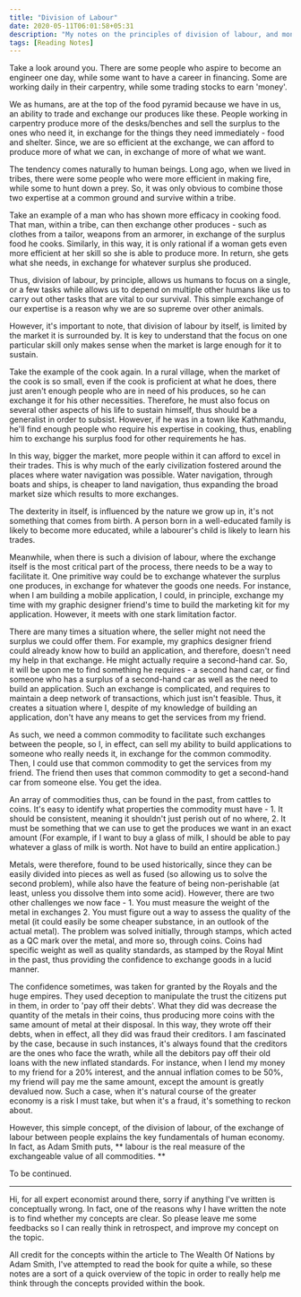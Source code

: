```yaml
---
title: "Division of Labour"
date: 2020-05-11T06:01:58+05:31
description: "My notes on the principles of division of labour, and money."
tags: [Reading Notes]
---
```


Take a look around you. There are some people who aspire to become an engineer one day, while some want to have a career in financing. Some are working daily in their carpentry, while some trading stocks to earn 'money'.

We as humans, are at the top of the food pyramid because we have in us, an ability to trade and exchange our produces like these. People working in carpentry produce more of the desks/benches and sell the surplus to the ones who need it, in exchange for the things they need immediately - food and shelter. Since, we are so efficient at the exchange, we can afford to produce more of what we can, in exchange of more of what we want.

The tendency comes naturally to human beings. Long ago, when we lived in tribes, there were some people who were more efficient in making fire, while some to hunt down a prey. So, it was only obvious to combine those two expertise at a common ground and survive within a tribe.

Take an example of a man who has shown more efficacy in cooking food. That man, within a tribe, can then exchange other produces - such as clothes from a tailor, weapons from an armorer, in exchange of the surplus food he cooks. Similarly, in this way, it is only rational if a woman gets even more efficient at her skill so she is able to produce more. In return, she gets what she needs, in exchange for whatever surplus she produced.

Thus, division of labour, by principle, allows us humans to focus on a single, or a few tasks while allows us to depend on multiple other humans like us to carry out other tasks that are vital to our survival. This simple exchange of our expertise is a reason why we are so supreme over other animals.

However, it's important to note, that division of labour by itself, is limited by the market it is surrounded by. It is key to understand that the focus on one particular skill only makes sense when the market is large enough for it to sustain.

Take the example of the cook again. In a rural village, when the market of the cook is so small, even if the cook is proficient at what he does, there just aren't enough people who are in need of his produces, so he can exchange it for his other necessities. Therefore, he must also focus on several other aspects of his life to sustain himself, thus should be a generalist in order to subsist. However, if he was in a town like Kathmandu, he'll find enough people who require his expertise in cooking, thus, enabling him to exchange his surplus food for other requirements he has.

In this way, bigger the market, more people within it can afford to excel in their trades. This is why much of the early civilization fostered around the places where water navigation was possible. Water navigation, through boats and ships, is cheaper to land navigation, thus expanding the broad market size which results to more exchanges.

The dexterity in itself, is influenced by the nature we grow up in, it's not something that comes from birth. A person born in a well-educated family is likely to become more educated, while a labourer's child is likely to learn his trades.

Meanwhile, when there is such a division of labour, where the exchange itself is the most critical part of the process, there needs to be a way to facilitate it. One primitive way could be to exchange whatever the surplus one produces, in exchange for whatever the goods one needs. For instance, when I am building a mobile application, I could, in principle, exchange my time with my graphic designer friend's time to build the marketing kit for my application. However, it meets with one stark limitation factor.

There are many times a situation where, the seller might not need the surplus we could offer them. For example, my graphics designer friend could already know how to build an application, and therefore, doesn't need my help in that exchange. He might actually require a second-hand car. So, it will be upon me to find something he requires - a second hand car, or find someone who has a surplus of a second-hand car as well as the need to build an application. Such an exchange is complicated, and requires to maintain a deep network of transactions, which just isn't feasible. Thus, it creates a situation where I, despite of my knowledge of building an application, don't have any means to get the services from my friend.

As such, we need a common commodity to facilitate such exchanges between the people, so I, in effect, can sell my ability to build applications to someone who really needs it, in exchange for the common commodity. Then, I could use that common commodity to get the services from my friend. The friend then uses that common commodity to get a second-hand car from someone else. You get the idea.

An array of commodities thus, can be found in the past, from cattles to coins. It's easy to identify what properties the commodity must have - 1. It should be consistent, meaning it shouldn't just perish out of no where, 2. It must be something that we can use to get the produces we want in an exact amount (For example, if I want to buy a glass of milk, I should be able to pay whatever a glass of milk is worth. Not have to build an entire application.)

Metals, were therefore, found to be used historically, since they can be easily divided into pieces as well as fused (so allowing us to solve the second problem), while also have the feature of being non-perishable (at least, unless you dissolve them into some acid). However, there are two other challenges we now face - 1. You must measure the weight of the metal in exchanges 2. You must figure out a way to assess the quality of the metal (it could easily be some cheaper substance, in an outlook of the actual metal). The problem was solved initially, through stamps, which acted as a QC mark over the metal, and more so, through coins. Coins had specific weight as well as quality standards, as stamped by the Royal Mint in the past, thus providing the confidence to exchange goods in a lucid manner.

The confidence sometimes, was taken for granted by the Royals and the huge empires. They used deception to manipulate the trust the citizens put in them, in order to 'pay off their debts'. What they did was decrease the quantity of the metals in their coins, thus producing more coins with the same amount of metal at their disposal. In this way, they wrote off their debts, when in effect, all they did was fraud their creditors. I am fascinated by the case, because in such instances, it's always found that the creditors are the ones who face the wrath, while all the debitors pay off their old loans with the new inflated standards. For instance, when I lend my money to my friend for a 20% interest, and the annual inflation comes to be 50%, my friend will pay me the same amount, except the amount is greatly devalued now. Such a case, when it's natural course of the greater economy is a risk I must take, but when it's a fraud, it's something to reckon about.

However, this simple concept, of the division of labour, of the exchange of labour between people explains the key fundamentals of human economy. In fact, as Adam Smith puts, ** labour is the real measure of the exchangeable value of all commodities. **

To be continued.

---

Hi, for all expert economist around there, sorry if anything I've written is conceptually wrong. In fact, one of the reasons why I have written the note is to find whether my concepts are clear. So please leave me some feedbacks so I can really think in retrospect, and improve my concept on the topic.

All credit for the concepts within the article to The Wealth Of Nations by Adam Smith, I've attempted to read the book for quite a while, so these notes are a sort of a quick overview of the topic in order to really help me think through the concepts provided within the book.
